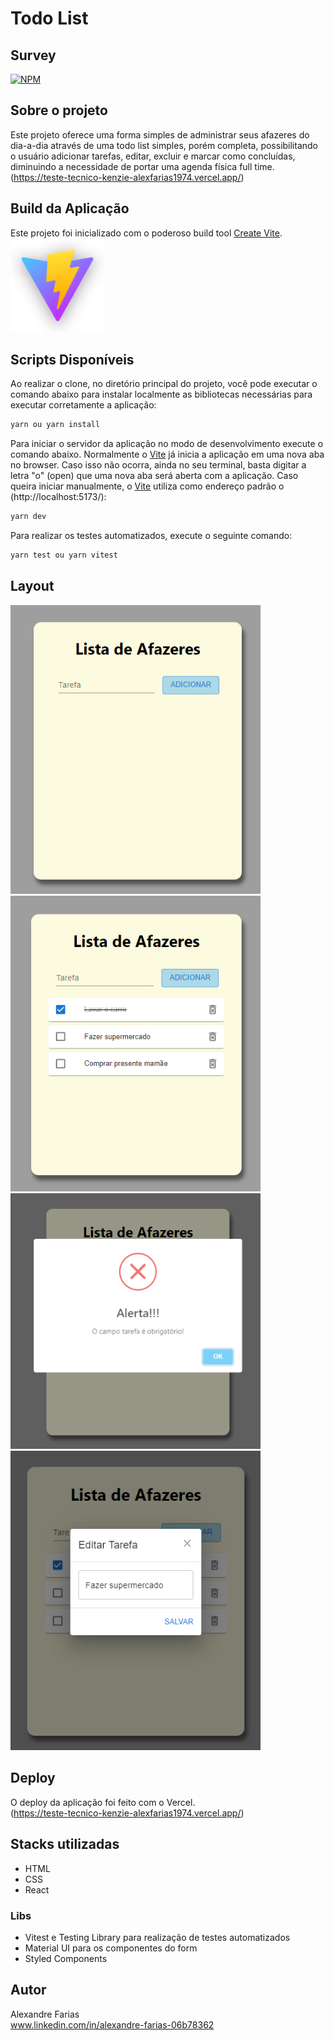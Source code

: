 # Todo List

## Survey

[![NPM](https://img.shields.io/npm/l/react)](https://github.com/alexfarias1974/teste-tecnico-kenzie-alexfarias1974/blob/main/LICENCE)

## Sobre o projeto

Este projeto oferece uma forma simples de administrar seus afazeres do dia-a-dia através de uma todo list simples, porém completa, possibilitando o usuário adicionar tarefas, editar, excluir e marcar como concluídas, diminuindo a necessidade de portar uma agenda física full time.\
(https://teste-tecnico-kenzie-alexfarias1974.vercel.app/)

## Build da Aplicação

Este projeto foi inicializado com o poderoso build tool [Create Vite](https://vitejs.dev/).\
<img src="https://github.com/alexfarias1974/teste-tecnico-kenzie-alexfarias1974/blob/main/src/assets/vite.png" width="150px" />

## Scripts Disponíveis

Ao realizar o clone, no diretório principal do projeto, você pode executar o comando abaixo para instalar localmente as bibliotecas necessárias para executar corretamente a aplicação:

```bash
yarn ou yarn install
```
Para iniciar o servidor da aplicação no modo de desenvolvimento execute o comando abaixo. Normalmente o [Vite](https://vitejs.dev/) já inicia a aplicação em uma nova aba no browser. Caso isso não ocorra, ainda no seu terminal, basta digitar a letra "o" (open) que uma nova aba será aberta com a aplicação. Caso queira iniciar manualmente, o [Vite](https://vitejs.dev/) utiliza como endereço padrão o (http://localhost:5173/):

```bash
yarn dev
```
Para realizar os testes automatizados, execute o seguinte comando:

```bash
yarn test ou yarn vitest
```
## Layout

<img src="https://github.com/alexfarias1974/teste-tecnico-kenzie-alexfarias1974/blob/main/src/assets/picture1.png" width=400px />
<img src="https://github.com/alexfarias1974/teste-tecnico-kenzie-alexfarias1974/blob/main/src/assets/picture2.png" width=400px />
<img src="https://github.com/alexfarias1974/teste-tecnico-kenzie-alexfarias1974/blob/main/src/assets/picture3.png" width=400px />
<img src="https://github.com/alexfarias1974/teste-tecnico-kenzie-alexfarias1974/blob/main/src/assets/picture4.png" width=400px />


## Deploy

O deploy da aplicação foi feito com o Vercel.\
(https://teste-tecnico-kenzie-alexfarias1974.vercel.app/)

## Stacks utilizadas

- HTML
- CSS
- React

### Libs

- Vitest e Testing Library para realização de testes automatizados
- Material UI para os componentes do form
- Styled Components

## Autor

Alexandre Farias\
www.linkedin.com/in/alexandre-farias-06b78362
